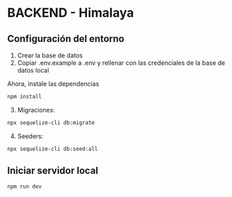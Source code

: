 # BACKEND - Himalaya

## Configuración del entorno

1. Crear la base de datos
2. Copiar .env.example a .env y rellenar con las credenciales de la base de datos local

Ahora, instale las dependencias

```bash
npm install
```

3. Migraciones:

```bash
npx sequelize-cli db:migrate
```

4. Seeders:

```bash
npx sequelize-cli db:seed:all
```

## Iniciar servidor local

```bash
npm run dev
```


